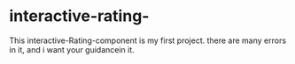 # interactive-rating-
 This interactive-Rating-component is my first project. there are many errors in it, and i want your guidancein it.
